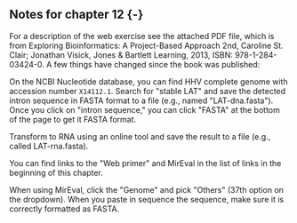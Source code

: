 ## Notes for chapter 12 {-}

For a description of the web exercise see the attached PDF file, which is from Exploring Bioinformatics: A Project-Based Approach 2nd, Caroline St. Clair; Jonathan Visick, Jones & Bartlett Learning, 2013, ISBN: 978-1-284-03424-0. A few things have changed since the book was published: 

On the NCBI Nucleotide database, you can find HHV complete genome with accession number `X14112.1`. Search for "stable LAT" and save the detected intron sequence in FASTA format to a file (e.g., named "LAT-dna.fasta"). Once you click on "intron sequence," you can click "FASTA" at the bottom of the page to get it FASTA format. 

Transform to RNA using an online tool and save the result to a file (e.g., called LAT-rna.fasta).

You can find links to the "Web primer" and MirEval in the list of links in the beginning of this chapter.

When using MirEval, click the "Genome" and pick "Others" (37th option on the dropdown). When you paste in sequence the sequence, make sure it is correctly formatted as FASTA.




